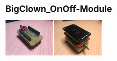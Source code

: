 # BigClown_OnOff-Module
<img  src="https://github.com/StavJi/BigClown_OnOff-Module/blob/main/Foto/img1.JPG"  width=30%/>
<img  src="https://github.com/StavJi/BigClown_OnOff-Module/blob/main/Foto/img2.JPG"  width=30%/>
